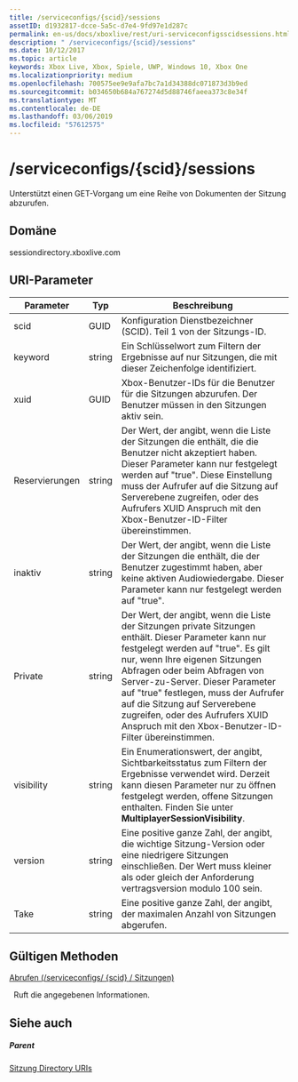 ```yaml
---
title: /serviceconfigs/{scid}/sessions
assetID: d1932817-dcce-5a5c-d7e4-9fd97e1d287c
permalink: en-us/docs/xboxlive/rest/uri-serviceconfigsscidsessions.html
description: " /serviceconfigs/{scid}/sessions"
ms.date: 10/12/2017
ms.topic: article
keywords: Xbox Live, Xbox, Spiele, UWP, Windows 10, Xbox One
ms.localizationpriority: medium
ms.openlocfilehash: 700575ee9e9afa7bc7a1d34388dc071873d3b9ed
ms.sourcegitcommit: b034650b684a767274d5d88746faeea373c8e34f
ms.translationtype: MT
ms.contentlocale: de-DE
ms.lasthandoff: 03/06/2019
ms.locfileid: "57612575"
---
```

# <a name="serviceconfigsscidsessions"></a>/serviceconfigs/{scid}/sessions
Unterstützt einen GET-Vorgang um eine Reihe von Dokumenten der Sitzung abzurufen. 
<a id="ID4EO"></a>

 
## <a name="domain"></a>Domäne
sessiondirectory.xboxlive.com  
<a id="ID4ET"></a>

 
## <a name="uri-parameters"></a>URI-Parameter
 
| Parameter| Typ| Beschreibung| 
| --- | --- | --- | 
| scid| GUID| Konfiguration Dienstbezeichner (SCID). Teil 1 von der Sitzungs-ID.| 
| keyword| string| Ein Schlüsselwort zum Filtern der Ergebnisse auf nur Sitzungen, die mit dieser Zeichenfolge identifiziert.| 
| xuid| GUID| Xbox-Benutzer-IDs für die Benutzer für die Sitzungen abzurufen. Der Benutzer müssen in den Sitzungen aktiv sein.| 
| Reservierungen| string| Der Wert, der angibt, wenn die Liste der Sitzungen die enthält, die die Benutzer nicht akzeptiert haben. Dieser Parameter kann nur festgelegt werden auf "true". Diese Einstellung muss der Aufrufer auf die Sitzung auf Serverebene zugreifen, oder des Aufrufers XUID Anspruch mit den Xbox-Benutzer-ID-Filter übereinstimmen. | 
| inaktiv| string| Der Wert, der angibt, wenn die Liste der Sitzungen die enthält, die der Benutzer zugestimmt haben, aber keine aktiven Audiowiedergabe. Dieser Parameter kann nur festgelegt werden auf "true".| 
| Private| string| Der Wert, der angibt, wenn die Liste der Sitzungen private Sitzungen enthält. Dieser Parameter kann nur festgelegt werden auf "true". Es gilt nur, wenn Ihre eigenen Sitzungen Abfragen oder beim Abfragen von Server-zu-Server. Dieser Parameter auf "true" festlegen, muss der Aufrufer auf die Sitzung auf Serverebene zugreifen, oder des Aufrufers XUID Anspruch mit den Xbox-Benutzer-ID-Filter übereinstimmen. | 
| visibility| string| Ein Enumerationswert, der angibt, Sichtbarkeitsstatus zum Filtern der Ergebnisse verwendet wird. Derzeit kann diesen Parameter nur zu öffnen festgelegt werden, offene Sitzungen enthalten. Finden Sie unter <b>MultiplayerSessionVisibility</b>.| 
| version| string| Eine positive ganze Zahl, der angibt, die wichtige Sitzung-Version oder eine niedrigere Sitzungen einschließen. Der Wert muss kleiner als oder gleich der Anforderung vertragsversion modulo 100 sein.| 
| Take| string| Eine positive ganze Zahl, der angibt, der maximalen Anzahl von Sitzungen abgerufen.| 
  
<a id="ID4E1D"></a>

 
## <a name="valid-methods"></a>Gültigen Methoden

[Abrufen (/serviceconfigs/ {scid} / Sitzungen)](uri-serviceconfigsscidsessionsget.md)

&nbsp;&nbsp;Ruft die angegebenen Informationen.
 
<a id="ID4EEE"></a>

 
## <a name="see-also"></a>Siehe auch
 
<a id="ID4EGE"></a>

 
##### <a name="parent"></a>Parent 

[Sitzung Directory URIs](atoc-reference-sessiondirectory.md)

   
